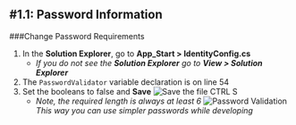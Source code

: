 #1.1: Password Information
---
###Change Password Requirements
1. In the **Solution Explorer**, go to **App_Start > IdentityConfig.cs**
   - *If you do not see the **_Solution Explorer_** go to **_View > Solution Explorer_***
2. The `PasswordValidator` variable declaration is on line 54
3. Set the booleans to false and **Save** ![Save](/assets/font-awesome-save.png) the file CTRL S
   - *Note, the required length is always at least 6*
![Password Validation](/assets/1.1-A.png)
*This way you can use simpler passwords while developing*